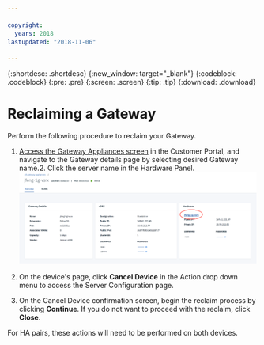 ```yaml
---

copyright:
  years: 2018
lastupdated: "2018-11-06"

---
```


{:shortdesc: .shortdesc}
{:new_window: target="_blank"}
{:codeblock: .codeblock}
{:pre: .pre}
{:screen: .screen}
{:tip: .tip}
{:download: .download}

# Reclaiming a Gateway

Perform the following procedure to reclaim your Gateway.

1. [Access the Gateway Appliances screen](access-gateway-appliances.html) in the Customer Portal, and navigate to the Gateway details page by selecting desired Gateway name.2. Click the server name in the Hardware Panel.
![Hardware Server](images/os_hardware.png)

3. On the device's page, click **Cancel Device** in the Action drop down menu to access the Server Configuration page.
4. On the Cancel Device confirmation screen, begin the reclaim process by clicking **Continue**. If you do not want to proceed with the reclaim, click **Close**.

For HA pairs, these actions will need to be performed on both devices.
